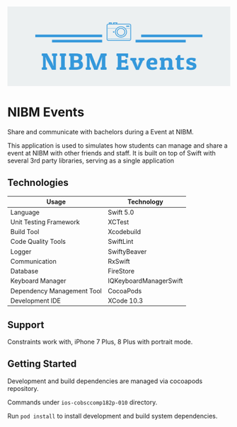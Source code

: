 <img src="assets/logo-banner.png" height="180" width="550">

# NIBM Events

Share and communicate with bachelors during a Event at NIBM.

This application is used to simulates how students can manage and share a event at NIBM with other friends and staff. It is built on top of Swift with several 3rd party libraries, serving as a single application

## Technologies

Usage          	            | Technology   
--------------------------	| --------------------------
Language                   	| Swift 5.0                      
Unit Testing Framework     	| XCTest                                         
Build Tool                 	| Xcodebuild                                         
Code Quality Tools         	| SwiftLint
Logger                    	| SwiftyBeaver
Communication               | RxSwift
Database                    | FireStore
Keyboard Manager            | IQKeyboardManagerSwift
Dependency Management Tool 	| CocoaPods
Development IDE             | XCode 10.3

## Support

Constraints work with, iPhone 7 Plus, 8 Plus with portrait mode.

## Getting Started

Development and build dependencies are managed via cocoapods repository.

Commands under `ios-cobsccomp182p-010` directory.

Run `pod install` to install development and build system dependencies.

